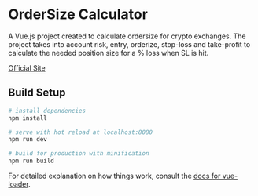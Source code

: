 # OrderSize Calculator

A Vue.js project created to calculate ordersize for crypto exchanges.
The project takes into account risk, entry, orderize, stop-loss and take-profit to calculate the needed position size for a % loss when SL is hit.

[Official Site](https://osc.vercel.app)

## Build Setup

``` bash
# install dependencies
npm install

# serve with hot reload at localhost:8080
npm run dev

# build for production with minification
npm run build
```

For detailed explanation on how things work, consult the [docs for vue-loader](https://vuejs.github.io/vue-loader).
